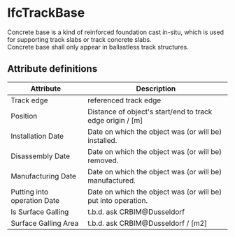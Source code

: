 IfcTrackBase
============
Concrete base is a kind of reinforced foundation cast in-situ, which is used
for supporting track slabs or track concrete slabs.  
Concrete base shall only appear in ballastless track structures.  


Attribute definitions
---------------------
| Attribute                   | Description                                                   |
|-----------------------------|---------------------------------------------------------------|
| Track edge                  | referenced track edge                                         |
| Position                    | Distance of object's start/end to track edge origin / [m]     |
| Installation Date           | Date on which the object was (or will be) installed.          |
| Disassembly Date            | Date on which the object was (or will be) removed.            |
| Manufacturing Date          | Date on which the object was (or will be) manufactured.       |
| Putting into operation Date | Date on which the object was (or will be) put into operation. |
| Is Surface Galling          | t.b.d. ask CRBIM@Dusseldorf                                   |
| Surface Galling Area        | t.b.d. ask CRBIM@Dusseldorf / [m2]                            |


